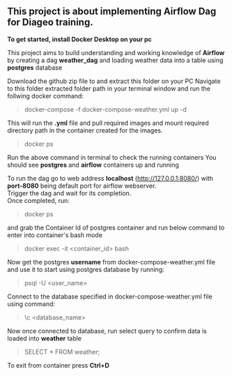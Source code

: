 ## This project is about implementing Airflow Dag for Diageo training.


**To get started, install Docker Desktop on your pc**

This project aims to build understanding and working knowledge of **Airflow** by creating a dag **weather_dag** and loading weather data into a table using **postgres** database

Download the github zip file to and extract this folder on your PC
Navigate to this folder extracted folder path in your terminal window and run the follwing docker command:
> docker-compose -f docker-compose-weather.yml up -d

This will run the **.yml** file and pull required images and mount required directory path in the container created for the images.
> docker ps

Run the above command in terminal to check the running containers
You should see **postgres** and **airflow** containers up and running

To run the dag go to web address **localhost** (http://127.0.0.1:8080/) with **port-8080** being default port for airflow webserver.  
Trigger the dag and wait for its completion.  
Once completed, run:  
> docker ps

and grab the Container Id of postgres container and run below command to enter into container's bash mode
> docker exec -it <container_id> bash

Now get the postgres **username** from docker-compose-weather.yml file and use it to start using postgres database by running:
> psql -U <user_name>

Connect to the database specified in docker-compose-weather.yml file using command:
> \c <database_name>

Now once connected to database, run select query to confirm data is loaded into **weather** table
> SELECT * FROM weather;

To exit from container press **Ctrl+D**

